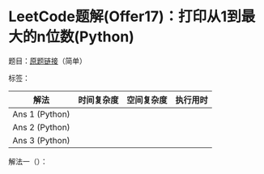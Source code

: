 # LeetCode题解(Offer17)：打印从1到最大的n位数(Python)

题目：[原题链接](https://leetcode-cn.com/problems/da-yin-cong-1dao-zui-da-de-nwei-shu-lcof/)（简单）

标签：

| 解法           | 时间复杂度 | 空间复杂度 | 执行用时 |
| -------------- | ---------- | ---------- | -------- |
| Ans 1 (Python) |            |            |          |
| Ans 2 (Python) |            |            |          |
| Ans 3 (Python) |            |            |          |

解法一（）：

